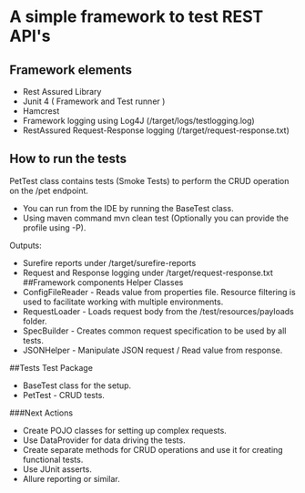 # A simple framework to test REST API's

## Framework elements
+ Rest Assured Library
+ Junit 4 ( Framework and Test runner )
+ Hamcrest 
+ Framework logging using Log4J (/target/logs/testlogging.log)
+ RestAssured Request-Response logging (/target/request-response.txt)

## How to run the tests
PetTest class contains tests (Smoke Tests) to perform the CRUD operation on the /pet endpoint.

+ You can run from the IDE by running the BaseTest class.
+ Using maven command mvn clean test (Optionally you can provide the profile using -P).

Outputs:
+ Surefire reports under /target/surefire-reports
+ Request and Response logging under /target/request-response.txt
##Framework components
Helper Classes
+ ConfigFileReader - Reads value from properties file. Resource filtering is used to facilitate working with multiple environments. 
+ RequestLoader - Loads request body from the /test/resources/payloads folder.
+ SpecBuilder - Creates common request specification to be used by all tests.
+ JSONHelper - Manipulate JSON request / Read value from response.

##Tests
Test Package
+ BaseTest class for the setup.
+ PetTest - CRUD tests.

###Next Actions
+ Create POJO classes for setting up complex requests.
+ Use DataProvider for data driving the tests.
+ Create separate methods for CRUD operations and use it for creating functional tests.
+ Use JUnit asserts.
+ Allure reporting or similar.



